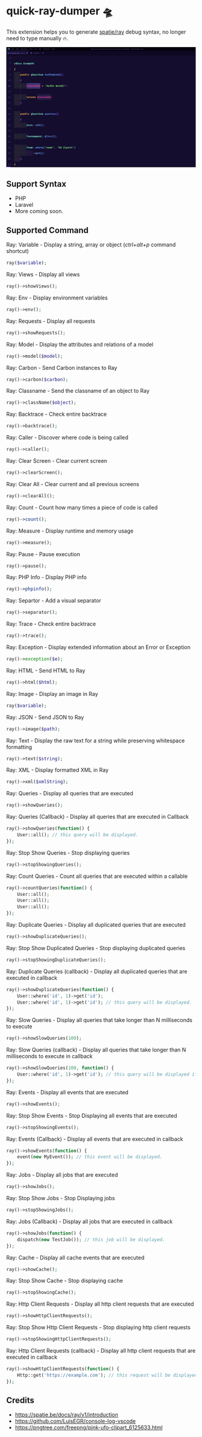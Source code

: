# quick-ray-dumper :flying_saucer:

This extension helps you to generate [spatie/ray](https://spatie.be/docs/ray/v1/usage/reference) debug syntax, no longer need to type manually :fire:.

![](demo.gif)


## Support Syntax
- PHP
- Laravel
- More coming soon.

## Supported Command

Ray: Variable - Display a string, array or object (*ctrl+alt+p* command shortcut)
```PHP
ray($variable);
```

Ray: Views - Display all views
```PHP
ray()->showViews();
```

Ray: Env - Display environment variables
```PHP
ray()->env();
```

Ray: Requests - Display all requests
```PHP
ray()->showRequests();
```

Ray: Model - Display the attributes and relations of a model
```PHP
ray()->model($model);
```

Ray: Carbon - Send Carbon instances to Ray
```PHP
ray()->carbon($carbon);
```

Ray: Classname - Send the classname of an object to Ray
```PHP
ray()->className($object);
```

Ray: Backtrace - Check entire backtrace
```PHP
ray()->backtrace();
```

Ray: Caller - Discover where code is being called
```PHP
ray()->caller();
```

Ray: Clear Screen - Clear current screen
```PHP
ray()->clearScreen();
```

Ray: Clear All - Clear current and all previous screens
```PHP
ray()->clearAll();
```

Ray: Count - Count how many times a piece of code is called
```PHP
ray()->count();
```

Ray: Measure - Display runtime and memory usage
```PHP
ray()->measure();
```

Ray: Pause - Pause execution
```PHP
ray()->pause();
```

Ray: PHP Info - Display PHP info
```PHP
ray()->phpinfo();
```

Ray: Separtor - Add a visual separator
```PHP
ray()->separator();
```

Ray: Trace - Check entire backtrace
```PHP
ray()->trace();
```

Ray: Exception - Display extended information about an Error or Exception
```PHP
ray()->exception($e);
```

Ray: HTML - Send HTML to Ray
```PHP
ray()->html($html);
```

Ray: Image - Display an image in Ray
```PHP
ray($variable);
```

Ray: JSON - Send JSON to Ray
```PHP
ray()->image($path);
```

Ray: Text - Display the raw text for a string while preserving whitespace formatting
```PHP
ray()->text($string);
```

Ray: XML - Display formatted XML in Ray
```PHP
ray()->xml($xmlString);
```

Ray: Queries - Display all queries that are executed
```PHP
ray()->showQueries();
```

Ray: Queries (Callback) - Display all queries that are executed in Callback
```PHP
ray()->showQueries(function() {
    User::all(); // this query will be displayed.
});
```

Ray: Stop Show Queries - Stop displaying queries
```PHP
ray()->stopShowingQueries();
```

Ray: Count Queries - Count all queries that are executed within a callable
```PHP
ray()->countQueries(function() {
    User::all();
    User::all();
    User::all();
});
```

Ray: Duplicate Queries - Display all duplicated queries that are executed
```PHP
ray()->showDuplicateQueries();
```

Ray: Stop Show Duplicated Queries - Stop displaying duplicated queries
```PHP
ray()->stopShowingDuplicateQueries();
```

Ray: Duplicate Queries (callback) - Display all duplicated queries that are executed in callback
```PHP
ray()->showDuplicateQueries(function() {
    User::where('id', 1)->get('id');
    User::where('id', 1)->get('id'); // this query will be displayed.
});
```

Ray: Slow Queries - Display all queries that take longer than N milliseconds to execute
```PHP
ray()->showSlowQueries(100);
```

Ray: Slow Queries (callback) - Display all queries that take longer than N milliseconds to execute in callback
```PHP
ray()->showSlowQueries(100, function() {
    User::where('id', 1)->get('id'); // this query will be displayed if it takes longer than 100ms.
});
```

Ray: Events - Display all events that are executed
```PHP
ray()->showEvents();
```

Ray: Stop Show Events - Stop Displaying all events that are executed
```PHP
ray()->stopShowingEvents();
```

Ray: Events (Callback) - Display all events that are executed in callback
```PHP
ray()->showEvents(function() {
    event(new MyEvent()); // this event will be displayed.
});
```

Ray: Jobs - Display all jobs that are executed
```PHP
ray()->showJobs();
```

Ray: Stop Show Jobs - Stop Displaying jobs
```PHP
ray()->stopShowingJobs();
```

Ray: Jobs (Callback) - Display all jobs that are executed in callback
```PHP
ray()->showJobs(function() {
    dispatch(new TestJob()); // this job will be displayed.
});
```

Ray: Cache - Display all cache events that are executed
```PHP
ray()->showCache();
```

Ray: Stop Show Cache - Stop displaying cache
```PHP
ray()->stopShowingCache();
```

Ray: Http Client Requests - Display all http client requests that are executed
```PHP
ray()->showHttpClientRequests();
```

Ray: Stop Show Http Client Requests - Stop displaying http client requests
```PHP
ray()->stopShowingHttpClientRequests();
```

Ray: Http Client Requests (callback) - Display all http client requests that are executed in callback
```PHP
ray()->showHttpClientRequests(function() {
    Http::get('https://example.com'); // this request will be displayed.
});
```

## Credits
- https://spatie.be/docs/ray/v1/introduction
- https://github.com/LuisEGR/console-log-vscode
- https://pngtree.com/freepng/pink-ufo-clipart_6125633.html
